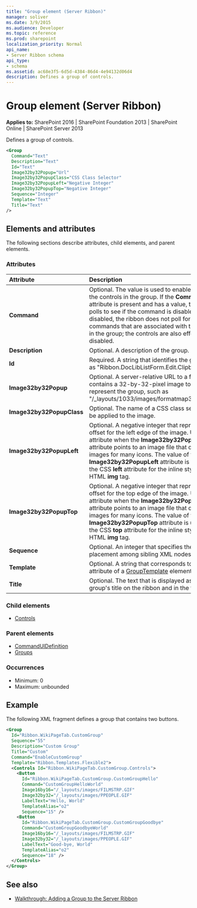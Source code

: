 ```yaml
---
title: "Group element (Server Ribbon)"
manager: soliver
ms.date: 3/9/2015
ms.audience: Developer
ms.topic: reference
ms.prod: sharepoint
localization_priority: Normal
api_name:
- Server Ribbon schema
api_type:
- schema
ms.assetid: ac68e3f5-6d5d-4384-86d4-4e94132d06d4
description: Defines a group of controls.
---
```


# Group element (Server Ribbon)

**Applies to:** SharePoint 2016 | SharePoint Foundation 2013 | SharePoint Online | SharePoint Server 2013
  
Defines a group of controls.
  
```XML
<Group
  Command="Text"
  Description="Text"
  Id="Text"
  Image32by32Popup="Url"
  Image32by32PopupClass="CSS Class Selector"
  Image32by32PopupLeft="Negative Integer"
  Image32by32PopupTop="Negative Integer"
  Sequence="Integer"
  Template="Text"
  Title="Text"
/>
```

## Elements and attributes

The following sections describe attributes, child elements, and parent elements.

### Attributes

|**Attribute**|**Description**|
|:-----|:-----|
|**Command** <br/> |Optional. The value is used to enable or disable the controls in the group. If the **Command** attribute is present and has a value, the ribbon polls to see if the command is disabled. If it is disabled, the ribbon does not poll for any commands that are associated with the controls in the group; the controls are also effectively disabled.  <br/> |
|**Description** <br/> |Optional. A description of the group.  <br/> |
|**Id** <br/> |Required. A string that identifies the group, such as "Ribbon.DocLibListForm.Edit.Clipboard".  <br/> |
|**Image32by32Popup** <br/> |Optional. A server-relative URL to a file that contains a 32-by-32-pixel image to be used to represent the group, such as "/_layouts/1033/images/formatmap32x32.png".  <br/> |
|**Image32by32PopupClass** <br/> |Optional. The name of a CSS class selector to be applied to the image.  <br/> |
|**Image32by32PopupLeft** <br/> |Optional. A negative integer that represents an offset for the left edge of the image. Use this attribute when the **Image32by32Popup** attribute points to an image file that contains images for many icons. The value of the **Image32by32PopupLeft** attribute is used to set the CSS **left** attribute for the inline style of an HTML **img** tag.  <br/> |
|**Image32by32PopupTop** <br/> |Optional. A negative integer that represents an offset for the top edge of the image. Use this attribute when the **Image32by32Popup** attribute points to an image file that contains images for many icons. The value of the **Image32by32PopupTop** attribute is used to set the CSS **top** attribute for the inline style of an HTML **img** tag.  <br/> |
|**Sequence** <br/> |Optional. An integer that specifies the order of placement among sibling XML nodes.  <br/> |
|**Template** <br/> |Optional. A string that corresponds to the **Id** attribute of a [GroupTemplate](grouptemplate-element.md) element.  <br/> |
|**Title** <br/> |Optional. The text that is displayed as the group's title on the ribbon and in the tooltip.  <br/> |
   
### Child elements

- [Controls](controls-element-group.md)
   
### Parent elements

- [CommandUIDefinition](commanduidefinition-element.md) 
- [Groups](groups-element.md) 
   
### Occurrences

- Minimum: 0
- Maximum: unbounded  
   
## Example

The following XML fragment defines a group that contains two buttons.
  
```XML
<Group
  Id="Ribbon.WikiPageTab.CustomGroup"
  Sequence="55"
  Description="Custom Group"
  Title="Custom"
  Command="EnableCustomGroup"
  Template="Ribbon.Templates.Flexible2">
  <Controls Id="Ribbon.WikiPageTab.CustomGroup.Controls">
    <Button
      Id="Ribbon.WikiPageTab.CustomGroup.CustomGroupHello"
      Command="CustomGroupHelloWorld"
      Image16by16="/_layouts/images/FILMSTRP.GIF"
      Image32by32="/_layouts/images/PPEOPLE.GIF"
      LabelText="Hello, World"
      TemplateAlias="o2"
      Sequence="15" />
    <Button
      Id="Ribbon.WikiPageTab.CustomGroup.CustomGroupGoodbye"
      Command="CustomGroupGoodbyeWorld"
      Image16by16="/_layouts/images/FILMSTRP.GIF"
      Image32by32="/_layouts/images/PPEOPLE.GIF"
      LabelText="Good-bye, World"
      TemplateAlias="o2"
      Sequence="18" />
  </Controls>
</Group>
```

## See also

- [Walkthrough: Adding a Group to the Server Ribbon](https://msdn.microsoft.com/library/0696705f-e805-49e7-90c5-0e9e5f894d6a%28Office.15%29.aspx)

